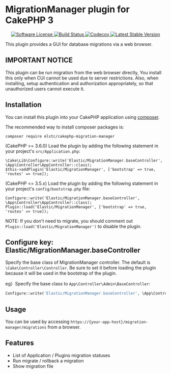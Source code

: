 # MigrationManager plugin for CakePHP 3

<p align="center">
    <a href="LICENSE.txt" target="_blank">
        <img alt="Software License" src="https://img.shields.io/badge/license-MIT-brightgreen.svg?style=flat-square">
    </a>
    <a href="https://travis-ci.org/nojimage/cakephp-migration-manager" target="_blank">
        <img alt="Build Status" src="https://img.shields.io/travis/nojimage/cakephp-migration-manager/master.svg?style=flat-square">
    </a>
    <a href="https://codecov.io/gh/nojimage/cakephp-migration-manager" target="_blank">
        <img alt="Codecov" src="https://img.shields.io/codecov/c/github/nojimage/cakephp-migration-manager.svg?style=flat-square">
    </a>
    <a href="https://packagist.org/packages/nojimage/cakephp-migration-manager" target="_blank">
        <img alt="Latest Stable Version" src="https://img.shields.io/packagist/v/nojimage/cakephp-migration-manager.svg?style=flat-square">
    </a>
</p>

This plugin provides a GUI for database migrations via a web browser.

## IMPORTANT NOTICE

This plugin can be run migration from the web browser directly,
You install this only when CUI cannot be used due to server restrictions.
Also, when installing, setup authentication and authorization appropriately,
so that unauthorized users cannot execute it.

## Installation

You can install this plugin into your CakePHP application using [composer](http://getcomposer.org).

The recommended way to install composer packages is:

```
composer require elstc/cakephp-migration-manager
```

(CakePHP >= 3.6.0) Load the plugin by adding the following statement in your project's `src/Application.php`:

```
\Cake\Lib\Configure::write('Elastic/MigrationManager.baseController', \App\Controller\AppController::class);
$this->addPlugin('Elastic/MigrationManager', ['bootstrap' => true, 'routes' => true]);
```

(CakePHP <= 3.5.x) Load the plugin by adding the following statement in your project's `config/bootstrap.php` file:

```
Configure::write('Elastic/MigrationManager.baseController', \App\Controller\AppController::class);
Plugin::load('Elastic/MigrationManager', ['bootstrap' => true, 'routes' => true]);
```

NOTE: If you don't need to migrate, you should comment out `Plugin::load('Elastic/MigrationManager')` to disable the plugin.

## Configure key: Elastic/MigrationManager.baseController

Specify the base class of MigrationManager controller. The default is `\Cake\Controller\Controller`.
Be sure to set it before loading the plugin because it will be used in the bootstrap of the plugin.

eg）Specify the base class to `App\Controller\Admin\BaseController`:

```php
Configure::write('Elastic/MigrationManager.baseController', \App\Controller\Admin\BaseController::class);
```

## Usage

You can be used by accessing `https://{your-app-host}/migration-manager/migrations` from a browser.

## Features

- List of Application / Plugins migration statuses
- Run migrate / rollback a migration
- Show migration file
